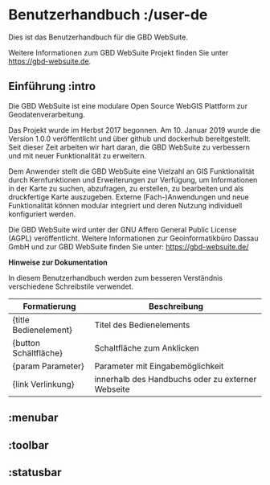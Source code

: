 # Benutzerhandbuch :/user-de

Dies ist das Benutzerhandbuch für die GBD WebSuite.

Weitere Informationen zum GBD WebSuite Projekt finden Sie unter https://gbd-websuite.de.

## Einführung :intro

Die GBD WebSuite ist eine modulare Open Source WebGIS Plattform zur Geodatenverarbeitung. 

Das Projekt wurde im Herbst 2017 begonnen. Am 10. Januar 2019 wurde die Version 1.0.0 veröffentlicht und über github und dockerhub bereitgestellt. Seit dieser Zeit arbeiten wir hart daran, die GBD WebSuite zu verbessern und mit neuer Funktionalität zu erweitern.

Dem Anwender stellt die GBD WebSuite eine Vielzahl an GIS Funktionalität durch Kernfunktionen und Erweiterungen zur Verfügung, um Informationen in der Karte zu suchen, abzufragen, zu erstellen, zu bearbeiten und als druckfertige Karte auszugeben. Externe (Fach-)Anwendungen und neue Funktionalität können modular integriert und deren Nutzung individuell konfiguriert werden.

Die GBD WebSuite wird unter der GNU Affero General Public License (AGPL) veröffentlicht. Weitere Informationen zur Geoinformatikbüro Dassau GmbH und zur GBD WebSuite finden Sie unter: https://gbd-websuite.de/

**Hinweise zur Dokumentation**

In diesem Benutzerhandbuch werden zum besseren Verständnis verschiedene Schreibstile verwendet.


| Formatierung          | Beschreibung                                      |
|-----------------------|---------------------------------------------------|
| {title Bedienelement} | Titel des Bedienelements                          |
| {button Schältfläche} | Schaltfläche zum Anklicken                        |
| {param Parameter}     | Parameter mit Eingabemöglichkeit                  |
| {link Verlinkung}     | innerhalb des Handbuchs oder zu externer Webseite |


## :menubar
## :toolbar
## :statusbar
